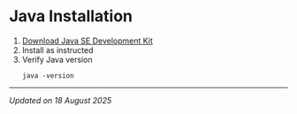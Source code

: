 # Java Installation

1. [Download Java SE Development Kit](https://www.oracle.com/java/technologies/downloads/)
1. Install as instructed
1. Verify Java version
    ```
    java -version
    ```

***
*Updated on 18 August 2025*
